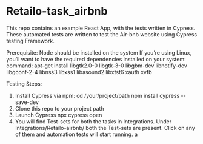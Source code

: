 # Retailo-task_airbnb
This repo contains an example React App, with the tests written in Cypress.
These automated tests are written to test the Air-bnb website using Cypress testing Framework.

Prerequisite:
  Node should be installed on the system
  If you’re using Linux, you’ll want to have the required dependencies installed on your system:
    command: apt-get install libgtk2.0-0 libgtk-3-0 libgbm-dev libnotify-dev libgconf-2-4 libnss3 libxss1 libasound2 libxtst6 xauth xvfb

  
Testing Steps:
  1. Install Cypress via npm:
        cd /your/project/path
        npm install cypress --save-dev
  2. Clone this repo to your project path
  3. Launch Cypress
        npx cypress open
  4. You will find Test-sets for both the tasks in Integrations.
  	 Under Integrations/Retailo-airbnb/ both the Test-sets are present. Click on any of them and automation tests will start running. a
